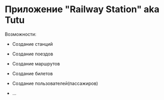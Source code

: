 # Приложение "Railway Station" aka Tutu

Возможности:

* Создание станций

* Создание поездов

* Создание маршрутов

* Создание билетов

* Создание пользователей(пассажиров)

* ...
